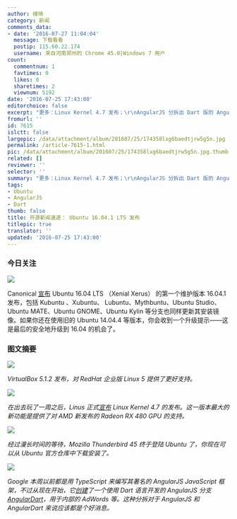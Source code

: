 ```yaml
---
author: 棣琦
category: 新闻
comments_data:
- date: '2016-07-27 11:04:04'
  message: 下载看看
  postip: 115.60.22.174
  username: 来自河南郑州的 Chrome 45.0|Windows 7 用户
count:
  commentnum: 1
  favtimes: 0
  likes: 0
  sharetimes: 2
  viewnum: 5192
date: '2016-07-25 17:43:00'
editorchoice: false
excerpt: "更多：Linux Kernel 4.7 发布；\r\nAngularJS 分拆出 Dart 版的 AngularDart。"
fromurl: ''
id: 7615
islctt: false
largepic: /data/attachment/album/201607/25/174358lxg6baedtjrw5g5n.jpg
permalink: /article-7615-1.html
pic: /data/attachment/album/201607/25/174358lxg6baedtjrw5g5n.jpg.thumb.jpg
related: []
reviewer: ''
selector: ''
summary: "更多：Linux Kernel 4.7 发布；\r\nAngularJS 分拆出 Dart 版的 AngularDart。"
tags:
- Ubuntu
- AngularJS
- Dart
thumb: false
title: 开源新闻速递： Ubuntu 16.04.1 LTS 发布
titlepic: true
translator: ''
updated: '2016-07-25 17:43:00'
---
```


### 今日关注


![](/data/attachment/album/201607/25/174358lxg6baedtjrw5g5n.jpg)


Canonical [宣布](http://ubuntu-news.org/2016/07/21/ubuntu-16-04-1-lts-released/) Ubuntu 16.04 LTS （Xenial Xerus） 的第一个维护版本 16.04.1 发布，包括 Kubuntu 、Xubuntu、 Lubuntu、Mythbuntu、Ubuntu Studio、Ubuntu MATE、Ubuntu GNOME、Ubuntu Kylin 等分支也同样更新其安装镜像。如果你还在使用旧的 Ubuntu 14.04.4 等版本，你会收到一个升级提示——这是最后的安全地升级到 16.04 的机会了。


### 图文摘要


![](/data/attachment/album/201607/25/172409lz2xx5775fvk1f0w.jpg)


*VirtualBox 5.1.2 发布，对 RedHat 企业版 Linux 5 提供了更好支持。*


![](/data/attachment/album/201607/25/172515z04g0ezvz5594gb0.jpg)


*在出去玩了一周之后，Linus 正式[宣布](http://lkml.iu.edu/hypermail/linux/kernel/1607.3/00150.html) Linux Kernel 4.7 的发布。这一版本最大的新功能是提供了对 AMD 新发布的 Radeon RX 480 GPU 的支持。*


![](/data/attachment/album/201607/25/172720w590qh8gw4ms5lgj.jpg)


*经过漫长时间的等待，Mozilla Thunderbird 45 终于登陆 Ubuntu 了，你现在可以从 Ubuntu 官方仓库中下载安装了。*


![](/data/attachment/album/201607/25/173525qzr5cw134n54tgnd.jpg)


*Google 本周以前都是用 TypeScript 来编写其著名的 AngularJS JavaScript 框架，不过从现在开始，它[创建](http://news.dartlang.org/2016/07/angulardart-is-going-all-dart.html)了一个使用 Dart 语言开发的 AngularJS 分支 [AngularDart](https://github.com/dart-lang/angular2)，用于内部的 AdWords 等。这种分拆对于 AngularJS 和 AngularDart 来说应该都是个好消息。*